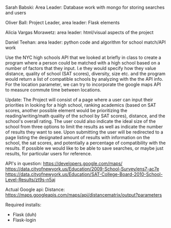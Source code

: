 Sarah Babski: Area Leader: Database work with mongo for storing searches and users

Oliver Ball: Project Leader, area leader: Flask elements 

Alicia Vargas Morawetz: area leader: html/visual aspects of the project

Daniel Teehan: area leader: python code and algorithm for school match/API work

Use the NYC high schools API that we looked at briefly in class to create a program where a person could be matched with a high school based on a number of factors that they input. I.e they would specify how they value distance, quality of school (SAT scores), diversity, size etc. and the program would return a list of compatible schools by analyzing with the the API info. For the location parameter, we can try to incorporate the google maps API to measure commute time between locations.

Update: The Project will consist of a page where a user can input their priorities in looking for a high school, ranking academics (based on SAT scores, another possible element would be prioritizing the reading/writing/math quality of the school by SAT scores), distance, and the school's overall rating. The user could also indicate the ideal size of the school from three options to limit the results as well as indicate the number of results they want to see. Upon submitting the user will be redirected to a page listing the designated amount of results with information on the school, the sat scores, and potentially a percentage of compatibility with the results. If possible we would like to be able to save searches, or maybe just results, for particular users for reference. 

API's in question:
https://developers.google.com/maps/
https://data.cityofnewyork.us/Education/2009-School-Survey/ens7-ac7e
https://data.cityofnewyork.us/Education/SAT-College-Board-2010-School-Level-Results/zt9s-n5aj

Actual Google api:
Distance:
       https://maps.googleapis.com/maps/api/distancematrix/output?parameters

Required installs: 
- Flask (duh)
- Flask-login